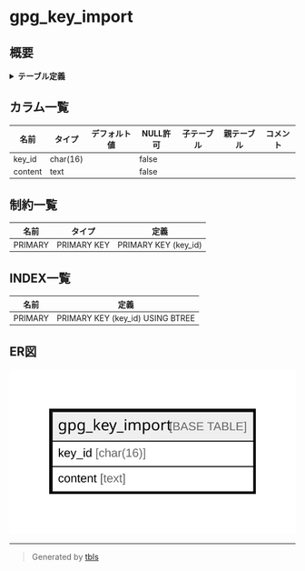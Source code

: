 # gpg_key_import

## 概要

<details>
<summary><strong>テーブル定義</strong></summary>

```sql
CREATE TABLE `gpg_key_import` (
  `key_id` char(16) NOT NULL,
  `content` text NOT NULL,
  PRIMARY KEY (`key_id`)
) ENGINE=InnoDB DEFAULT CHARSET=utf8mb4 ROW_FORMAT=DYNAMIC
```

</details>

## カラム一覧

| 名前      | タイプ      | デフォルト値       | NULL許可   | 子テーブル      | 親テーブル      | コメント     |
| ------- | -------- | ------------ | -------- | ---------- | ---------- | -------- |
| key_id  | char(16) |              | false    |            |            |          |
| content | text     |              | false    |            |            |          |

## 制約一覧

| 名前      | タイプ         | 定義                   |
| ------- | ----------- | -------------------- |
| PRIMARY | PRIMARY KEY | PRIMARY KEY (key_id) |

## INDEX一覧

| 名前      | 定義                               |
| ------- | -------------------------------- |
| PRIMARY | PRIMARY KEY (key_id) USING BTREE |

## ER図

![er](gpg_key_import.svg)

---

> Generated by [tbls](https://github.com/k1LoW/tbls)
